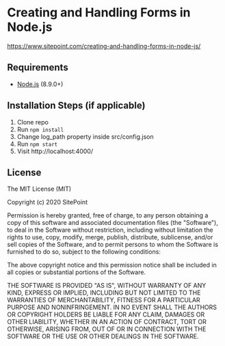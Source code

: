 # Creating and Handling Forms in Node.js

https://www.sitepoint.com/creating-and-handling-forms-in-node-js/

## Requirements

* [Node.js](http://nodejs.org/) (8.9.0+)

## Installation Steps (if applicable)

1. Clone repo
2. Run `npm install`
3. Change log_path property inside src/config.json
4. Run `npm start`
5. Visit http://localhost:4000/

## License

The MIT License (MIT)

Copyright (c) 2020 SitePoint

Permission is hereby granted, free of charge, to any person obtaining a copy of this software and associated documentation files (the "Software"), to deal in the Software without restriction, including without limitation the rights to use, copy, modify, merge, publish, distribute, sublicense, and/or sell copies of the Software, and to permit persons to whom the Software is furnished to do so, subject to the following conditions:

The above copyright notice and this permission notice shall be included in all copies or substantial portions of the Software.

THE SOFTWARE IS PROVIDED "AS IS", WITHOUT WARRANTY OF ANY KIND, EXPRESS OR IMPLIED, INCLUDING BUT NOT LIMITED TO THE WARRANTIES OF MERCHANTABILITY, FITNESS FOR A PARTICULAR PURPOSE AND NONINFRINGEMENT. IN NO EVENT SHALL THE AUTHORS OR COPYRIGHT HOLDERS BE LIABLE FOR ANY CLAIM, DAMAGES OR OTHER LIABILITY, WHETHER IN AN ACTION OF CONTRACT, TORT OR OTHERWISE, ARISING FROM, OUT OF OR IN CONNECTION WITH THE SOFTWARE OR THE USE OR OTHER DEALINGS IN THE SOFTWARE.
